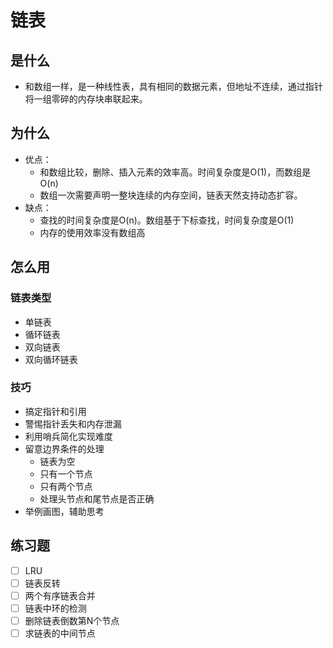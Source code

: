# 链表

## 是什么

* 和数组一样，是一种线性表，具有相同的数据元素，但地址不连续，通过指针将一组零碎的内存块串联起来。

## 为什么

* 优点：
  * 和数组比较，删除、插入元素的效率高。时间复杂度是O(1)，而数组是O(n)
  * 数组一次需要声明一整块连续的内存空间，链表天然支持动态扩容。
* 缺点：
  * 查找的时间复杂度是O(n)。数组基于下标查找，时间复杂度是O(1)
  * 内存的使用效率没有数组高

## 怎么用
### 链表类型

* 单链表
* 循环链表
* 双向链表
* 双向循环链表

### 技巧

* 搞定指针和引用
* 警惕指针丢失和内存泄漏
* 利用哨兵简化实现难度
* 留意边界条件的处理
    * 链表为空
    * 只有一个节点
    * 只有两个节点
    * 处理头节点和尾节点是否正确
* 举例画图，辅助思考

## 练习题

* [ ] LRU
* [ ] 链表反转
* [ ] 两个有序链表合并
* [ ] 链表中环的检测
* [ ] 删除链表倒数第N个节点
* [ ] 求链表的中间节点